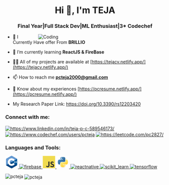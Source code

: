 <h1 align="center">Hi 👋, I'm TEJA</h1>
<h3 align="center">Final Year|Full Stack Dev|ML Enthusiast|3* Codechef</h3>

<img align = "right" alt = "Coding" width = "400" src = "https://cdn.dribbble.com/users/1292677/screenshots/6139167/avento.gif"/>

- 🔭 I Currently Have offer From **BRILLIO**

- 🌱 I’m currently learning **ReactJS & FireBase**

- 👨‍💻 All of my projects are available at [https://tejacv.netlify.app/](https://tejacv.netlify.app/)

- 📫 How to reach me **pcteja2000@gmail.com**

- 📄 Know about my experiences [https://pcresume.netlify.app/](https://pcresume.netlify.app/)

- My Research Paper Link: https://doi.org/10.3390/rs12203420

<h3 align="left">Connect with me:</h3>
<p align="left">
<a href="https://linkedin.com/in/https://www.linkedin.com/in/teja-p-c-589546173/" target="blank"><img align="center" src="https://raw.githubusercontent.com/rahuldkjain/github-profile-readme-generator/master/src/images/icons/Social/linked-in-alt.svg" alt="https://www.linkedin.com/in/teja-p-c-589546173/" height="30" width="40" /></a>
<a href="https://www.codechef.com/users/https://www.codechef.com/users/pcteja" target="blank"><img align="center" src="https://cdn.jsdelivr.net/npm/simple-icons@3.1.0/icons/codechef.svg" alt="https://www.codechef.com/users/pcteja" height="30" width="40" /></a>
<a href="https://www.leetcode.com/https://leetcode.com/pc2827/" target="blank"><img align="center" src="https://raw.githubusercontent.com/rahuldkjain/github-profile-readme-generator/master/src/images/icons/Social/leet-code.svg" alt="https://leetcode.com/pc2827/" height="30" width="40" /></a>
</p>

<h3 align="left">Languages and Tools:</h3>
<p align="left"> <a href="https://www.w3schools.com/cpp/" target="_blank"> <img src="https://raw.githubusercontent.com/devicons/devicon/master/icons/cplusplus/cplusplus-original.svg" alt="cplusplus" width="40" height="40"/> </a> <a href="https://firebase.google.com/" target="_blank"> <img src="https://www.vectorlogo.zone/logos/firebase/firebase-icon.svg" alt="firebase" width="40" height="40"/> </a> <a href="https://developer.mozilla.org/en-US/docs/Web/JavaScript" target="_blank"> <img src="https://raw.githubusercontent.com/devicons/devicon/master/icons/javascript/javascript-original.svg" alt="javascript" width="40" height="40"/> </a> <a href="https://www.python.org" target="_blank"> <img src="https://raw.githubusercontent.com/devicons/devicon/master/icons/python/python-original.svg" alt="python" width="40" height="40"/> </a> <a href="https://reactnative.dev/" target="_blank"> <img src="https://reactnative.dev/img/header_logo.svg" alt="reactnative" width="40" height="40"/> </a> <a href="https://scikit-learn.org/" target="_blank"> <img src="https://upload.wikimedia.org/wikipedia/commons/0/05/Scikit_learn_logo_small.svg" alt="scikit_learn" width="40" height="40"/> </a> <a href="https://www.tensorflow.org" target="_blank"> <img src="https://www.vectorlogo.zone/logos/tensorflow/tensorflow-icon.svg" alt="tensorflow" width="40" height="40"/> </a> </p>

<p><img align="left" src="https://github-readme-stats.vercel.app/api/top-langs?username=pcteja&show_icons=true&locale=en&layout=compact" alt="pcteja" /></p>

<p>&nbsp;<img align="center" src="https://github-readme-stats.vercel.app/api?username=pcteja&show_icons=true&locale=en" alt="pcteja" /></p>

